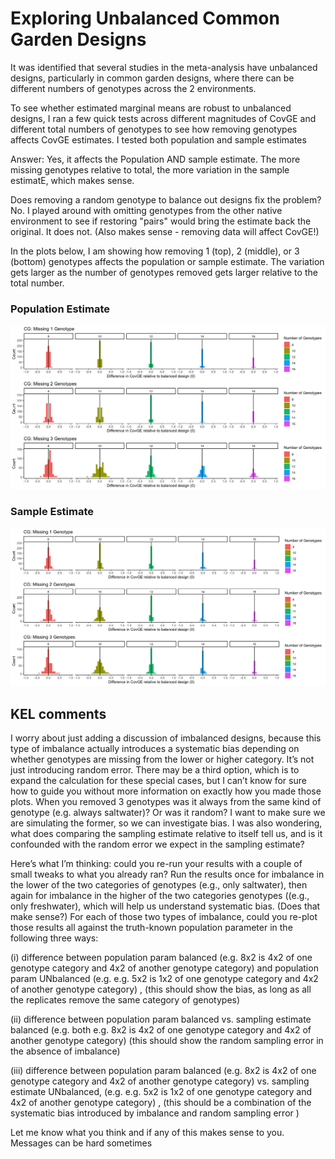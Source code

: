 # Exploring Unbalanced Common Garden Designs

It was identified that several studies in the meta-analysis have unbalanced designs, particularly in common garden designs, where there can be different numbers of genotypes across the 2 environments. 

To see whether estimated marginal means are robust to unbalanced designs, I ran a few quick tests across different magnitudes of CovGE and different total numbers of genotypes to see how removing genotypes affects CovGE estimates. I tested both population and sample estimates

Answer: Yes, it affects the Population AND sample estimate. The more missing genotypes relative to total, the more variation in the sample estimatE, which makes sense. 

Does removing a random genotype to balance out designs fix the problem? No. I played around with omitting genotypes from the other native environment to see if restoring "pairs" would bring the estimate back the original. It does not. (Also makes sense - removing data will affect CovGE!) 

In the plots below, I am showing how removing 1 (top), 2 (middle), or 3 (bottom) genotypes affects the population or sample estimate. The variation gets larger as the number of genotypes removed gets larger relative to the total number.

### Population Estimate

![image](https://github.com/RCN-ECS/CnGV/blob/master/results/Sim_3.10.21/3.21.Pop_MissingGenotypes.png)


### Sample Estimate
![image](https://github.com/RCN-ECS/CnGV/blob/master/results/Sim_3.10.21/3.19.MissingGenotypes.png)

## KEL comments

I worry about just adding a discussion of imbalanced designs, because this type of imbalance actually introduces a systematic bias depending on whether genotypes are missing from the lower or higher category. It’s not just introducing random error. There may be a third option, which is to expand the calculation for these special cases, but I can’t know for sure how to guide you without more information on exactly how you made those plots. When you removed 3 genotypes was it always from the same kind of genotype (e.g. always saltwater)? Or was it random? I want to make sure we are simulating the former, so we can investigate bias. I was also wondering, what does comparing the sampling estimate relative to itself tell us, and is it confounded with the random error we expect in the sampling estimate? 

Here’s what I’m thinking: could you re-run your results with a couple of small tweaks to what you already ran? Run the results once for imbalance in the lower of the two categories of genotypes (e.g., only saltwater), then again for imbalance in the higher of the two categories genotypes ((e.g., only freshwater), which will help us understand systematic bias. (Does that make sense?) For each of those two types of imbalance, could you re-plot those results all against the truth-known population parameter in the following three ways:

(i) difference between population param balanced (e.g. 8x2 is 4x2 of one genotype category and 4x2 of another genotype category) and population param UNbalanced (e.g. e.g. 5x2 is 1x2 of one genotype category and 4x2 of another genotype category) ,  (this should show the bias, as long as all the replicates remove the same category of genotypes)

(ii) difference between population param balanced vs. sampling estimate balanced (e.g. both e.g. 8x2 is 4x2 of one genotype category and 4x2 of another genotype category)  (this should show the random sampling error in the absence of imbalance)

(iii) difference between population param balanced (e.g. 8x2 is 4x2 of one genotype category and 4x2 of another genotype category)  vs. sampling estimate UNbalanced, (e.g. e.g. 5x2 is 1x2 of one genotype category and 4x2 of another genotype category) , (this should be a combination of the systematic bias introduced by imbalance and random sampling error )

Let me know what you think and if any of this makes sense to you. Messages can be hard sometimes
